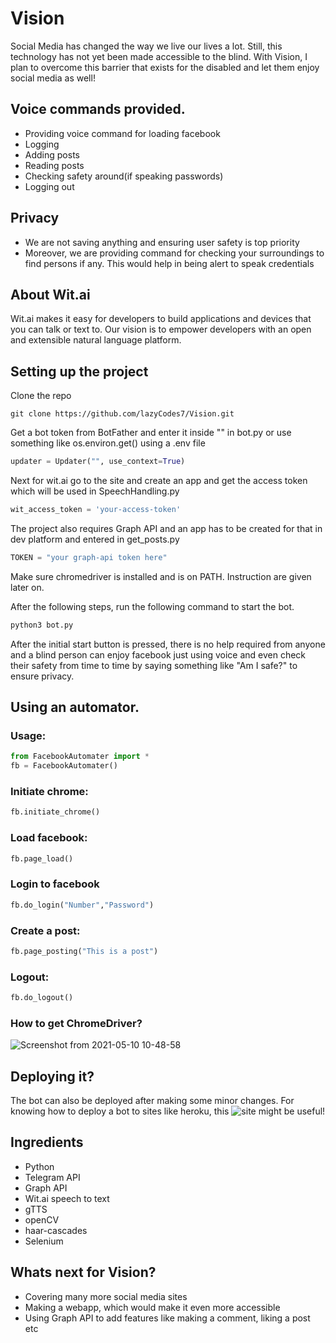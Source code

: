 # Vision
Social Media has changed the way we live our lives a lot. Still, this technology has not yet been made accessible to the blind. With Vision, I plan to overcome this barrier that exists for the disabled and let them enjoy social media as well!

## Voice commands provided.
- Providing voice command for loading facebook
- Logging
- Adding posts 
- Reading posts 
- Checking safety around(if speaking passwords)
- Logging out 

## Privacy
- We are not saving anything and ensuring user safety is top priority
- Moreover, we are providing command for checking your surroundings to find persons if any. This would help in being alert to speak credentials

## About Wit.ai
Wit.ai makes it easy for developers to build applications and devices that you can talk or text to. Our vision is to empower developers with an open and extensible natural language platform. 

## Setting up the project
Clone the repo
```
git clone https://github.com/lazyCodes7/Vision.git
```
Get a bot token from BotFather and enter it inside "" in bot.py or use something like os.environ.get() using a .env file
```python
updater = Updater("", use_context=True)
```
Next for wit.ai go to the site and create an app and get the access token which will be used in SpeechHandling.py
```python
wit_access_token = 'your-access-token'
```
The project also requires Graph API and an app has to be created for that in dev platform and entered in get_posts.py
```python
TOKEN = "your graph-api token here"
```
Make sure chromedriver is installed and is on PATH. Instruction are given later on. 

After the following steps, run the following command to start the bot.

```python
python3 bot.py
```
After the initial start button is pressed, there is no help required from anyone and a blind person can enjoy facebook just using voice and even check their safety from time to time by saying something like "Am I safe?" to ensure privacy. 

## Using an automator.
### Usage:
```python
from FacebookAutomater import *
fb = FacebookAutomater()
```
### Initiate chrome:
```python
fb.initiate_chrome()
```

### Load facebook:
```python
fb.page_load()
```
### Login to facebook

```python
fb.do_login("Number","Password")
```

### Create a post:
```python
fb.page_posting("This is a post")
```

### Logout:
```python
fb.do_logout()
```
### How to get ChromeDriver?
![Screenshot from 2021-05-10 10-48-58](https://user-images.githubusercontent.com/53506835/117609318-6c3e9080-b17d-11eb-81e7-d468057e4119.png)
## Deploying it?
The bot can also be deployed after making some minor changes. For knowing how to deploy a bot to sites like heroku, this ![site](https://dev.to/josylad/how-to-deploy-a-python-script-or-bot-to-heroku-in-5-minutes-9dp) might be useful!
## Ingredients
- Python
- Telegram API
- Graph API
- Wit.ai speech to text
- gTTS
- openCV
- haar-cascades
- Selenium
## Whats next for Vision?
- Covering many more social media sites
- Making a webapp, which would make it even more accessible
- Using Graph API to add features like making a comment, liking a post etc

